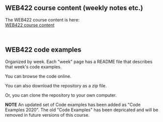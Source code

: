 ## WEB422 course content (weekly notes etc.)

The WEB422 course content is here:  
[WEB422 course content](https://sictweb.github.io/web422/)

<br>

## WEB422 code examples

Organized by week. Each "week" page has a README file that describes that week's code examples.

You can browse the code online.

You can also download the repository as a zip file.

Or, you can clone the repository to your own computer.

**NOTE** An updated set of Code examples has been added as "Code Examples 2020". The old "Code Examples" has been depricated and will be removed in future versions of this course. 
